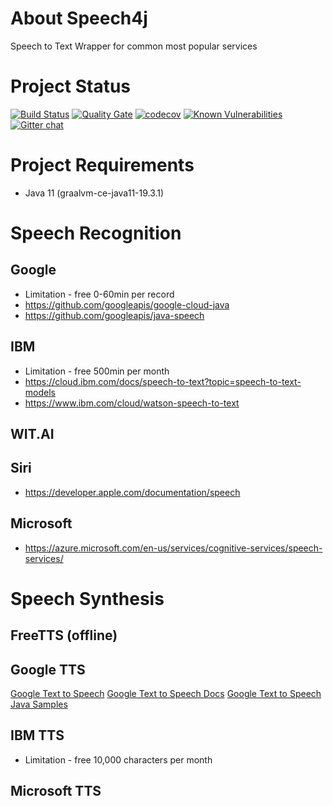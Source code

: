 # About Speech4j
Speech to Text Wrapper for common most popular services

# Project Status
[![Build Status](https://travis-ci.com/speech4j/speech4j.svg?branch=master)](https://travis-ci.com/speech4j/speech4j) 
[![Quality Gate](https://sonarcloud.io/api/project_badges/measure?project=speech4j&metric=alert_status)](https://sonarcloud.io/dashboard/index/speech4j)
[![codecov](https://codecov.io/gh/speech4j/speech4j/branch/master/graph/badge.svg)](https://codecov.io/gh/speech4j/speech4j)
[![Known Vulnerabilities](https://snyk.io/test/github/speech4j/speech4j/badge.svg?targetFile=build.gradle)](https://snyk.io/test/github/speech4j/speech4j?targetFile=build.gradle)
[![Gitter chat](https://badges.gitter.im/gitterHQ/gitter.png)](https://gitter.im/speech-recognition-speech4j/community)

# Project Requirements

* Java 11 (graalvm-ce-java11-19.3.1)

# Speech Recognition
## Google
* Limitation - free 0-60min per record
* https://github.com/googleapis/google-cloud-java
* https://github.com/googleapis/java-speech
## IBM
* Limitation - free 500min per month
* https://cloud.ibm.com/docs/speech-to-text?topic=speech-to-text-models
* https://www.ibm.com/cloud/watson-speech-to-text
## WIT.AI
## Siri
* https://developer.apple.com/documentation/speech
## Microsoft 
* https://azure.microsoft.com/en-us/services/cognitive-services/speech-services/

# Speech Synthesis
## FreeTTS (offline)
## Google TTS
[Google Text to Speech](https://cloud.google.com/text-to-speech)
[Google Text to Speech Docs](https://cloud.google.com/text-to-speech/docs)
[Google Text to Speech Java Samples](https://github.com/GoogleCloudPlatform/java-docs-samples/tree/master/texttospeech/)
## IBM TTS
* Limitation - free 10,000 characters per month
## Microsoft TTS
